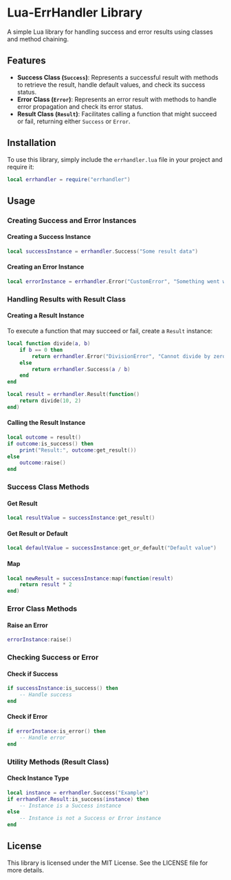 # Lua-ErrHandler Library

A simple Lua library for handling success and error results using classes and method chaining.

## Features

- **Success Class (`Success`)**: Represents a successful result with methods to retrieve the result, handle default values, and check its success status.
- **Error Class (`Error`)**: Represents an error result with methods to handle error propagation and check its error status.
- **Result Class (`Result`)**: Facilitates calling a function that might succeed or fail, returning either `Success` or `Error`.

## Installation

To use this library, simply include the `errhandler.lua` file in your project and require it:

```lua
local errhandler = require("errhandler")
```

## Usage

### Creating Success and Error Instances

#### Creating a Success Instance

```lua
local successInstance = errhandler.Success("Some result data")
```

#### Creating an Error Instance

```lua
local errorInstance = errhandler.Error("CustomError", "Something went wrong")
```

### Handling Results with Result Class

#### Creating a Result Instance

To execute a function that may succeed or fail, create a `Result` instance:

```lua
local function divide(a, b)
    if b == 0 then
        return errhandler.Error("DivisionError", "Cannot divide by zero")
    else
        return errhandler.Success(a / b)
    end
end

local result = errhandler.Result(function()
    return divide(10, 2)
end)
```

#### Calling the Result Instance

```lua
local outcome = result()
if outcome:is_success() then
    print("Result:", outcome:get_result())
else
    outcome:raise()
end
```

### Success Class Methods

#### Get Result

```lua
local resultValue = successInstance:get_result()
```

#### Get Result or Default

```lua
local defaultValue = successInstance:get_or_default("Default value")
```

#### Map

```lua
local newResult = successInstance:map(function(result)
    return result * 2
end)
```

### Error Class Methods

#### Raise an Error

```lua
errorInstance:raise()
```

### Checking Success or Error

#### Check if Success

```lua
if successInstance:is_success() then
    -- Handle success
end
```

#### Check if Error

```lua
if errorInstance:is_error() then
    -- Handle error
end
```

### Utility Methods (Result Class)

#### Check Instance Type

```lua
local instance = errhandler.Success("Example")
if errhandler.Result:is_success(instance) then
    -- Instance is a Success instance
else
    -- Instance is not a Success or Error instance
end
```

## License

This library is licensed under the MIT License. See the LICENSE file for more details.